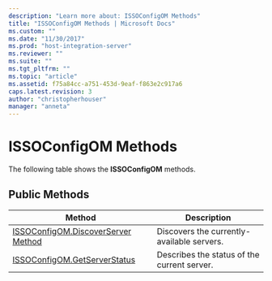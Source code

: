 ```yaml
---
description: "Learn more about: ISSOConfigOM Methods"
title: "ISSOConfigOM Methods | Microsoft Docs"
ms.custom: ""
ms.date: "11/30/2017"
ms.prod: "host-integration-server"
ms.reviewer: ""
ms.suite: ""
ms.tgt_pltfrm: ""
ms.topic: "article"
ms.assetid: f75a84cc-a751-453d-9eaf-f863e2c917a6
caps.latest.revision: 3
author: "christopherhouser"
manager: "anneta"
---
```

# ISSOConfigOM Methods
The following table shows the **ISSOConfigOM** methods.  
  
## Public Methods  
  
|Method|Description|  
|------------|-----------------|  
|[ISSOConfigOM.DiscoverServer Method](../esso/issoconfigom-discoverserver-method.md)|Discovers the currently-available servers.|  
|[ISSOConfigOM.GetServerStatus](../esso/issoconfigom-getserverstatus.md)|Describes the status of the current server.|
